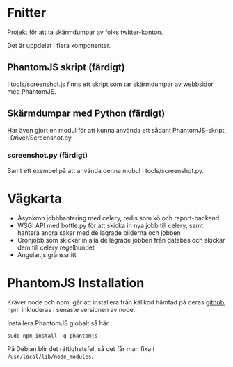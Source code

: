 # Fnitter

Projekt för att ta skärmdumpar av folks twitter-konton. 

Det är uppdelat i flera komponenter. 

## PhantomJS skript (färdigt)

I tools/screenshot.js finns ett skript som tar skärmdumpar av webbsidor med PhantomJS. 

## Skärmdumpar med Python (färdigt)

Har även gjort en modul för att kunna använda ett sådant PhantomJS-skript, i Driver/Screenshot.py.

### screenshot.py (färdigt)

Samt ett exempel på att använda denna mobul i tools/screenshot.py. 

# Vägkarta

  * Asynkron jobbhantering med celery, redis som kö och report-backend
  * WSGI API med bottle.py för att skicka in nya jobb till celery, samt hantera andra saker med de lagrade bilderna och jobben
  * Cronjobb som skickar in alla de lagrade jobben från databas och skickar dem till celery regelbundet
  * Angular.js gränssnitt

# PhantomJS Installation

Kräver node och npm, går att installera från källkod hämtad på deras [github](https://github.com/joyent/node), npm inkluderas i senaste versionen av node. 

Installera PhantomJS globalt så här. 

    sudo npm install -g phantomjs

På Debian blir det rättighetsfel, så det får man fixa i `/usr/local/lib/node_modules`. 


